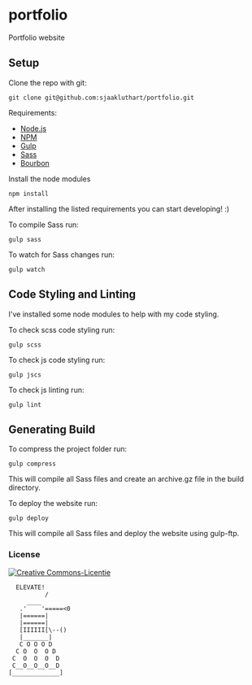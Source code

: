 # portfolio
Portfolio website

## Setup

Clone the repo with git:
```
git clone git@github.com:sjaakluthart/portfolio.git
```

Requirements:
* [Node.js](https://nodejs.org/en/)
* [NPM](https://www.npmjs.com/)
* [Gulp](http://gulpjs.com/)
* [Sass](http://sass-lang.com/)
* [Bourbon](http://bourbon.io/)

Install the node modules
```
npm install
```

After installing the listed requirements you can start developing! :)

To compile Sass run:
```
gulp sass
```

To watch for Sass changes run:
```
gulp watch
```

## Code Styling and Linting

I've installed some node modules to help with my code styling.

To check scss code styling run:
```
gulp scss
```

To check js code styling run:
```
gulp jscs
```

To check js linting run:
```
gulp lint
```

## Generating Build

To compress the project folder run:
```
gulp compress
```
This will compile all Sass files and create an archive.gz file in the build directory.

To deploy the website run:
```
gulp deploy
```
This will compile all Sass files and deploy the website using gulp-ftp.

### License
<a rel="license" href="http://creativecommons.org/licenses/by-nc-sa/4.0/"><img alt="Creative Commons-Licentie" style="border-width:0" src="https://i.creativecommons.org/l/by-nc-sa/4.0/88x31.png" /></a>


```
  ELEVATE!
          /
     ____
   .'    '=====<0
   |======|
   |======|
   [IIIIII[\--()
   |_______|
   C O O O D
  C O  O  O D
 C  O  O  O  D
 C__O__O__O__D
[_____________]
```
